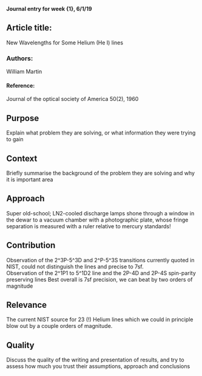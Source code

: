 **Journal entry for week {1}, 6/1/19**

## Article title:
New Wavelengths for Some Helium (He I) lines

### Authors:
William Martin

#### Reference:
Journal of the optical society of America 50(2), 1960

## Purpose

Explain what problem they are solving, or what information they were trying to gain

## Context

Briefly summarise the background of the problem they are solving and why it is important area

## Approach

Super old-school; LN2-cooled discharge lamps shone through a window in the dewar to a vacuum chamber with a photographic plate, whose fringe separation is measured with a ruler relative to mercury standards!

## Contribution

Observation of the 2^3P-5^3D and 2^P-5^3S transitions currently quoted in NIST, could not distinguish the lines and precise to  7sf.  
Observation of the 2^1P1 to 5^1D2 line and the 2P-4D and 2P-4S spin-parity preserving lines
Best overall is 7sf precision, we can beat by two orders of magnitude

## Relevance

The current NIST source for 23 (!) Helium lines which we could in principle blow out by a couple orders of magnitude. 

## Quality

Discuss the quality of the writing and presentation of results, and try to assess how much you trust their assumptions, approach and conclusions
